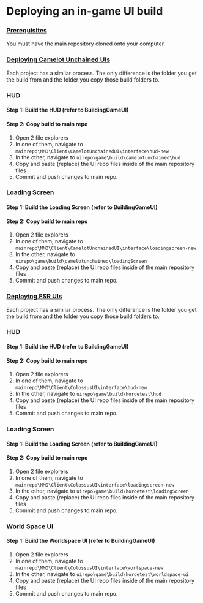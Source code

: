 
# Deploying an in-game UI build

### <ins>Prerequisites</ins>
You must have the main repository cloned onto your computer.

### <ins>Deploying Camelot Unchained UIs</ins>
Each project has a similar process. The only difference is the folder you get the build from and the folder you copy those build folders to.

### HUD
#### Step 1: Build the HUD (refer to BuildingGameUI)

#### Step 2: Copy build to main repo
1) Open 2 file explorers
2) In one of them, navigate to `mainrepo\MMO\Client\CamelotUnchainedUI\interface\hud-new`
3) In the other, navigate to `uirepo\game\build\camelotunchained\hud`
4) Copy and paste (replace) the UI repo files inside of the main repository files
5) Commit and push changes to main repo.

### Loading Screen

#### Step 1: Build the Loading Screen (refer to BuildingGameUI)

#### Step 2: Copy build to main repo
1) Open 2 file explorers
2) In one of them, navigate to `mainrepo\MMO\Client\CamelotUnchainedUI\interface\loadingscreen-new`
3) In the other, navigate to `uirepo\game\build\camelotunchained\loadingScreen`
4) Copy and paste (replace) the UI repo files inside of the main repository files
5) Commit and push changes to main repo.

### <ins>Deploying FSR UIs</ins>
Each project has a similar process. The only difference is the folder you get the build from and the folder you copy those build folders to.

### HUD
#### Step 1: Build the HUD (refer to BuildingGameUI)

#### Step 2: Copy build to main repo
1) Open 2 file explorers
2) In one of them, navigate to `mainrepo\MMO\Client\ColossusUI\interface\hud-new`
3) In the other, navigate to `uirepo\game\build\hordetest\hud`
4) Copy and paste (replace) the UI repo files inside of the main repository files
5) Commit and push changes to main repo.

### Loading Screen
#### Step 1: Build the Loading Screen (refer to BuildingGameUI)

#### Step 2: Copy build to main repo
1) Open 2 file explorers
2) In one of them, navigate to `mainrepo\MMO\Client\ColossusUI\interface\loadingscreen-new`
3) In the other, navigate to `uirepo\game\build\hordetest\loadingScreen`
4) Copy and paste (replace) the UI repo files inside of the main repository files
5) Commit and push changes to main repo.

### World Space UI
#### Step 1: Build the Worldspace UI (refer to BuildingGameUI)
1) Open 2 file explorers
2) In one of them, navigate to `mainrepo\MMO\Client\ColossusUI\interface\worlspace-new`
3) In the other, navigate to `uirepo\game\build\hordetest\worldspace-ui`
4) Copy and paste (replace) the UI repo files inside of the main repository files
5) Commit and push changes to main repo.
